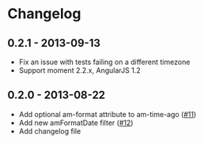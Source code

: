 # Changelog

## 0.2.1 - 2013-09-13

- Fix an issue with tests failing on a different timezone
- Support moment 2.2.x, AngularJS 1.2

## 0.2.0 - 2013-08-22

- Add optional am-format attribute to am-time-ago ([#11](https://github.com/urish/angular-moment/issues/11))
- Add new amFormatDate filter ([#12](https://github.com/urish/angular-moment/issues/12))
- Add changelog file
